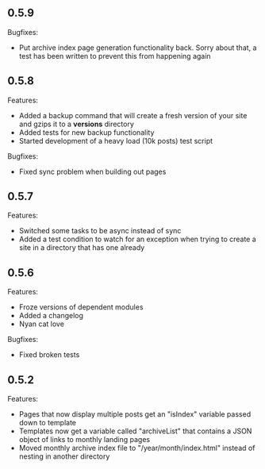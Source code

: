 ## 0.5.9

Bugfixes:

  - Put archive index page generation functionality back. Sorry about that, a test has been written to prevent this from happening again

## 0.5.8

Features:

  - Added a backup command that will create a fresh version of your site and gzips it to a **versions** directory
  - Added tests for new backup functionality
  - Started development of a heavy load (10k posts) test script

Bugfixes:

  - Fixed sync problem when building out pages

## 0.5.7

Features:

  - Switched some tasks to be async instead of sync
  - Added a test condition to watch for an exception when trying to create a site in a directory that has one already

## 0.5.6

Features:

  - Froze versions of dependent modules
  - Added a changelog
  - Nyan cat love

Bugfixes:

  - Fixed broken tests

## 0.5.2

Features:

  - Pages that now display multiple posts get an "isIndex" variable passed down to template
  - Templates now get a variable called "archiveList" that contains a JSON object of links to monthly landing pages
  - Moved monthly archive index file to "/year/month/index.html" instead of nesting in another directory

